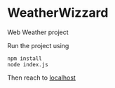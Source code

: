 # WeatherWizzard
Web Weather project


Run the project using
```shell
npm install
node index.js
```
Then reach to [localhost](localhost:4000)